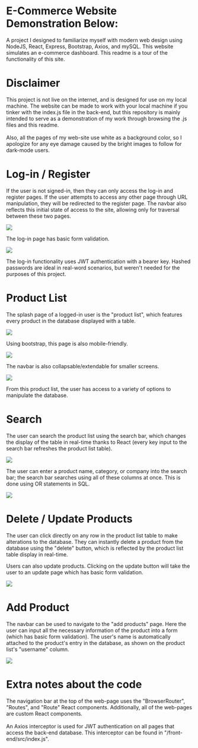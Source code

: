 # E-Commerce Website Demonstration Below:
 
A project I designed to familiarize myself with modern web design using NodeJS, React, Express, Bootstrap, Axios, and mySQL. This website simulates an e-commerce dashboard. This readme is a tour of the functionality of this site.

# Disclaimer

This project is not live on the internet, and is designed for use on my local machine. The website can be made to work with your local machine if you tinker with the index.js file in the back-end, but this repository is mainly intended to serve as a demonstration of my work through browsing the .js files and this readme.
<br /> <br />
Also, all the pages of my web-site use white as a background color, so I apologize for any eye damage caused by the bright images to follow for dark-mode users.

# Log-in / Register

If the user is not signed-in, then they can only access the log-in and register pages. If the user attempts to access any other page through URL manipulation, they will be redirected to the register page. The navbar also reflects this initial state of access to the site, allowing only for traversal between these two pages.

<img src = "/demo/Register splash.png" />

The log-in page has basic form validation.

<img src = "/demo/Log-in verification.png" />

The log-in functionality uses JWT authentication with a bearer key. Hashed passwords are ideal in real-word scenarios, but weren't needed for the purposes of this project.

# Product List

The splash page of a logged-in user is the "product list", which features every product in the database displayed with a table.

<img src = "/demo/splash.png" />

Using bootstrap, this page is also mobile-friendly.

<img src = "/demo/mobile1.png" />

The navbar is also collapsable/extendable for smaller screens.

<img src = "/demo/mobile2.png" />

From this product list, the user has access to a variety of options to manipulate the database.

# Search

The user can search the product list using the search bar, which changes the display of the table in real-time thanks to React (every key input to the search bar refreshes the product list table).

<img src = "/demo/Search.png" />

The user can enter a product name, category, or company into the search bar; the search bar searches using all of these columns at once. This is done using OR statements in SQL.

<img src = "/demo/Search2.png" />

# Delete / Update Products

The user can click directly on any row in the product list table to make alterations to the database. They can instantly delete a product from the database using the "delete" button, which is reflected by the product list table display in real-time.

Users can also update products. Clicking on the update button will take the user to an update page which has basic form validation.

<img src = "/demo/update.png" />

# Add Product

The navbar can be used to navigate to the "add products" page. Here the user can input all the necessary information of the product into a form (which has basic form validation). The user's name is automatically attached to the product's entry in the database, as shown on the product list's "username" column.

<img src = "/demo/Add product.png" />

# Extra notes about the code

The navigation bar at the top of the web-page uses the "BrowserRouter", "Routes", and "Route" React components. Additionally, all of the web-pages are custom React components.
<br /> <br />
An Axios interceptor is used for JWT authentication on all pages that access the back-end database. This interceptor can be found in "/front-end/src/index.js".
